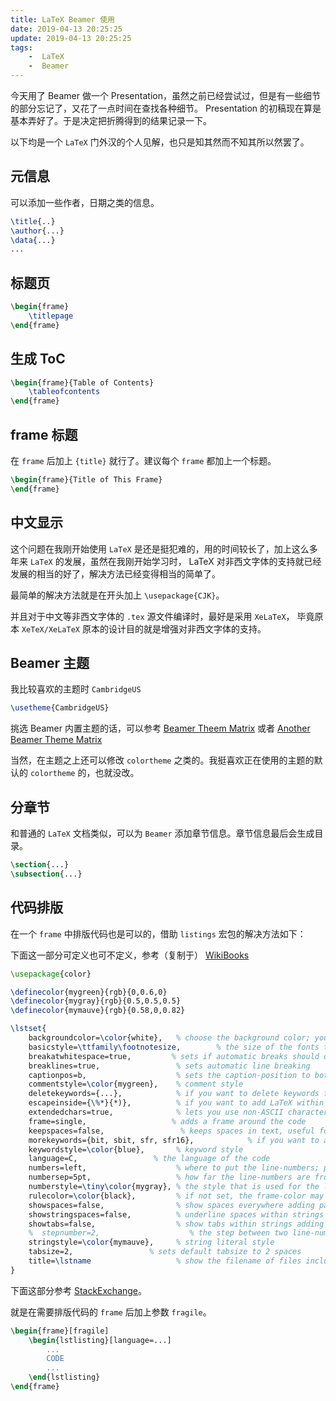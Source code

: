 ```yaml
---
title: LaTeX Beamer 使用
date: 2019-04-13 20:25:25
update: 2019-04-13 20:25:25
tags:
    -  LaTeX
    -  Beamer
---
```


今天用了 Beamer 做一个 Presentation，虽然之前已经尝试过，但是有一些细节的部分忘记了，又花了一点时间在查找各种细节。 Presentation 的初稿现在算是基本弄好了。于是决定把折腾得到的结果记录一下。

以下均是一个 `LaTeX` 门外汉的个人见解，也只是知其然而不知其所以然罢了。

<!-- more -->

## 元信息

可以添加一些作者，日期之类的信息。

```latex
\title{..}
\author{...}
\data{...}
...
```

## 标题页

```latex
\begin{frame}
    \titlepage
\end{frame}
```

## 生成 ToC

```latex
\begin{frame}{Table of Contents}
    \tableofcontents
\end{frame}
```

## frame 标题

在 `frame` 后加上 `{title}` 就行了。建议每个 `frame` 都加上一个标题。

```latex
\begin{frame}{Title of This Frame}
\end{frame}
```

## 中文显示

这个问题在我刚开始使用 `LaTeX` 是还是挺犯难的，用的时间较长了，加上这么多年来 `LaTeX` 的发展，虽然在我刚开始学习时， LaTeX 对非西文字体的支持就已经发展的相当的好了，解决方法已经变得相当的简单了。

最简单的解决方法就是在开头加上 `\usepackage{CJK}`。

并且对于中文等非西文字体的 `.tex` 源文件编译时，最好是采用 `XeLaTeX`， 毕竟原本 `XeTeX/XeLaTeX` 原本的设计目的就是增强对非西文字体的支持。

## Beamer 主题

我比较喜欢的主题时 `CambridgeUS`

```latex
\usetheme{CambridgeUS}
```

挑选 Beamer 内置主题的话，可以参考 [Beamer Theem Matrix](https://hartwork.org/beamer-theme-matrix/) 或者 [Another Beamer Theme Matrix](https://mpetroff.net/files/beamer-theme-matrix/) 

当然，在主题之上还可以修改 `colortheme` 之类的。我挺喜欢正在使用的主题的默认的 `colortheme` 的，也就没改。

## 分章节

和普通的 `LaTeX` 文档类似，可以为 `Beamer` 添加章节信息。章节信息最后会生成目录。

```latex
\section{...}
\subsection{...}
```


## 代码排版

在一个 `frame` 中排版代码也是可以的，借助 `listings` 宏包的解决方法如下：


下面这一部分可定义也可不定义，参考（复制于） [WikiBooks](https://en.wikibooks.org/wiki/LaTeX/Source_Code_Listings)
```latex
\usepackage{color}

\definecolor{mygreen}{rgb}{0,0.6,0}
\definecolor{mygray}{rgb}{0.5,0.5,0.5}
\definecolor{mymauve}{rgb}{0.58,0,0.82}

\lstset{ 
    backgroundcolor=\color{white},   % choose the background color; you must add \usepackage{color} or \usepackage{xcolor}; should come as last argument
    basicstyle=\ttfamily\footnotesize,        % the size of the fonts that are used for the code
    breakatwhitespace=true,         % sets if automatic breaks should only happen at whitespace
    breaklines=true,                 % sets automatic line breaking
    captionpos=b,                    % sets the caption-position to bottom
    commentstyle=\color{mygreen},    % comment style
    deletekeywords={...},            % if you want to delete keywords from the given language
    escapeinside={\%*}{*)},          % if you want to add LaTeX within your code
    extendedchars=true,              % lets you use non-ASCII characters; for 8-bits encodings only, does not work with UTF-8
    frame=single,                   % adds a frame around the code
    keepspaces=false,                 % keeps spaces in text, useful for keeping indentation of code (possibly needs columns=flexible)
    morekeywords={bit, sbit, sfr, sfr16},            % if you want to add more keywords to the set
    keywordstyle=\color{blue},       % keyword style
    language=C,                 % the language of the code
    numbers=left,                    % where to put the line-numbers; possible values are (none, left, right)
    numbersep=5pt,                   % how far the line-numbers are from the code
    numberstyle=\tiny\color{mygray}, % the style that is used for the line-numbers
    rulecolor=\color{black},         % if not set, the frame-color may be changed on line-breaks within not-black text (e.g. comments (green here))
    showspaces=false,                % show spaces everywhere adding particular underscores; it overrides 'showstringspaces'
    showstringspaces=false,          % underline spaces within strings only
    showtabs=false,                  % show tabs within strings adding particular underscores
    %  stepnumber=2,                    % the step between two line-numbers. If it's 1, each line will be numbered
    stringstyle=\color{mymauve},     % string literal style
    tabsize=2,                 % sets default tabsize to 2 spaces
    title=\lstname                   % show the filename of files included with \lstinputlisting; also try caption instead of title
}
```

下面这部分参考 [StackExchange](https://tex.stackexchange.com/questions/36776/latex-error-when-inserting-code-listing-in-lyx)。

就是在需要排版代码的 `frame` 后加上参数 `fragile`。

```latex
\begin{frame}[fragile]
    \begin{lstlisting}[language=...]
        ...
        CODE
        ...
    \end{lstlisting}
\end{frame}
```
